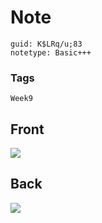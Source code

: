 # Note
```
guid: K$LRq/u;83
notetype: Basic+++
```

### Tags
```
Week9
```

## Front
<img src="paste-b3854870c7ed06431a62a06df000ad8f9761e535.jpg">

## Back
<img src="paste-3274681e2ac11349d9cf3df29c62a7da7976420c.jpg">
